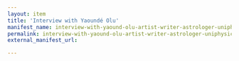 ```yaml
---
layout: item
title: 'Interview with Yaoundé Olu'
manifest_name: interview-with-yaound-olu-artist-writer-astrologer-uniphysician-chicago-illinois
permalink: interview-with-yaound-olu-artist-writer-astrologer-uniphysician-chicago-illinois
external_manifest_url: 

---
```

<!-- Add an essay or interpretive material below this line,
using HTML or markdown.  Do not modify this file above this line -->
